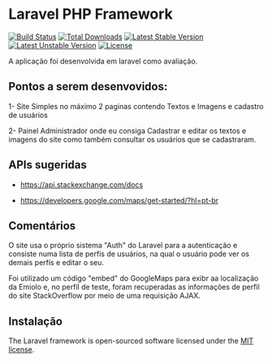 # Laravel PHP Framework

[![Build Status](https://travis-ci.org/laravel/framework.svg)](https://travis-ci.org/laravel/framework)
[![Total Downloads](https://poser.pugx.org/laravel/framework/d/total.svg)](https://packagist.org/packages/laravel/framework)
[![Latest Stable Version](https://poser.pugx.org/laravel/framework/v/stable.svg)](https://packagist.org/packages/laravel/framework)
[![Latest Unstable Version](https://poser.pugx.org/laravel/framework/v/unstable.svg)](https://packagist.org/packages/laravel/framework)
[![License](https://poser.pugx.org/laravel/framework/license.svg)](https://packagist.org/packages/laravel/framework)

A aplicação foi desenvolvida em laravel como avaliação.

## Pontos a serem desenvovidos:

 1- Site Simples no máximo 2 paginas contendo Textos e Imagens e cadastro de usuários
 
 2- Painel Administrador onde eu consiga Cadastrar e editar os textos e imagens do site como também consultar os usuários que se cadastraram.

## APIs sugeridas

- https://api.stackexchange.com/docs

- https://developers.google.com/maps/get-started/?hl=pt-br

## Comentários

 O site usa o próprio sistema "Auth" do Laravel para a autenticação e consiste numa lista de perfís de usuários, na qual o 
usuário pode ver os demais perfís e editar o seu.
 
 Foi utilizado um código "embed" do GoogleMaps para exibr aa localização da Emiolo 
e, no perfíl de teste, foram recuperadas as informações de perfil do site StackOverflow por meio de uma requisição AJAX. 

## Instalação
    


The Laravel framework is open-sourced software licensed under the [MIT license](http://opensource.org/licenses/MIT).
